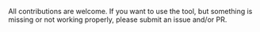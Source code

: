 All contributions are welcome. If you want to use the tool, but something is missing or not working properly, please submit an issue and/or PR.
